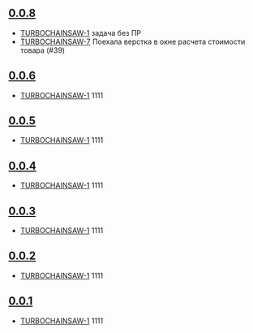 ## [0.0.8](https://rc.re-lizzy.xyz/releases/workspace-moranigo/TEST-26)
* [TURBOCHAINSAW-1](https://tracker.yandex.ru/TURBOCHAINSAW-1) задача без ПР
* [TURBOCHAINSAW-7](https://tracker.yandex.ru/TURBOCHAINSAW-7) Поехала верстка в окне расчета стоимости товара (#39)

## [0.0.6](https://rc.re-lizzy.xyz/releases/workspace-moranigo/TEST-21)
* [TURBOCHAINSAW-1](https://tracker.yandex.ru/TURBOCHAINSAW-1) 1111

## [0.0.5](https://rc.re-lizzy.xyz/releases/workspace-moranigo/TEST-19)
* [TURBOCHAINSAW-1](https://tracker.yandex.ru/TURBOCHAINSAW-1) 1111

## [0.0.4](https://rc.re-lizzy.xyz/releases/workspace-moranigo/TEST-18)
* [TURBOCHAINSAW-1](https://tracker.yandex.ru/TURBOCHAINSAW-1) 1111

## [0.0.3](https://rc.re-lizzy.xyz/releases/workspace-moranigo/TEST-17)
* [TURBOCHAINSAW-1](https://tracker.yandex.ru/TURBOCHAINSAW-1) 1111

## [0.0.2](https://rc.re-lizzy.xyz/releases/workspace-moranigo/TEST-16)
* [TURBOCHAINSAW-1](https://tracker.yandex.ru/TURBOCHAINSAW-1) 1111

## [0.0.1](https://rc.re-lizzy.xyz/releases/workspace-moranigo/TEST-14)
* [TURBOCHAINSAW-1](https://tracker.yandex.ru/TURBOCHAINSAW-1) 1111
